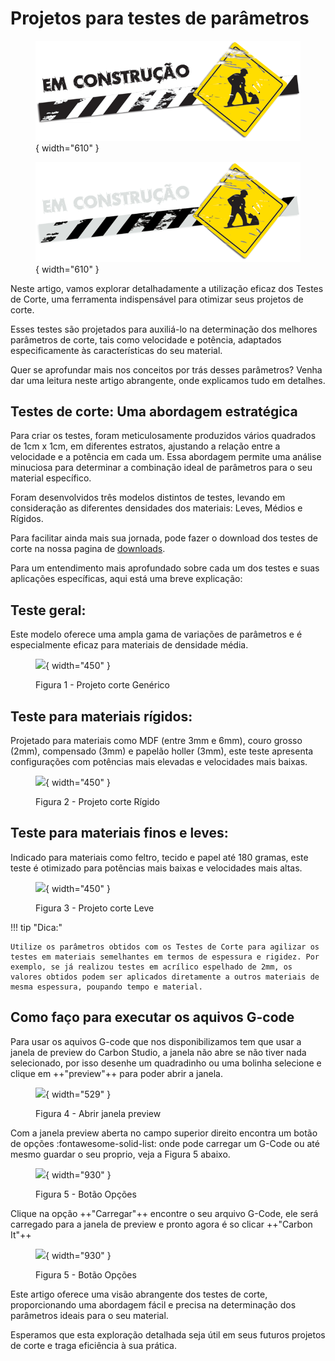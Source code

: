 # Projetos para testes de parâmetros

<figure markdown="span">
  
  ![](../images/construcao-light.png#only-light){ width="610" }
  <figcaption></figcaption>

  ![](../images/construcao-dark.png#only-dark){ width="610" }
  <figcaption></figcaption>
  
</figure>

Neste artigo, vamos explorar detalhadamente a utilização eficaz dos Testes de Corte, uma ferramenta indispensável para otimizar seus projetos de corte.

Esses testes são projetados para auxiliá-lo na determinação dos melhores parâmetros de corte, tais como velocidade e potência, adaptados especificamente às características do seu material.

Quer se aprofundar mais nos conceitos por trás desses parâmetros? Venha dar uma leitura neste artigo abrangente, onde explicamos tudo em detalhes.

## Testes de corte: Uma abordagem estratégica

Para criar os testes, foram meticulosamente produzidos vários quadrados de 1cm x 1cm, em diferentes estratos, ajustando a relação entre a velocidade e a potência em cada um. Essa abordagem permite uma análise minuciosa para determinar a combinação ideal de parâmetros para o seu material específico.

Foram desenvolvidos três modelos distintos de testes, levando em consideração as diferentes densidades dos materiais: Leves, Médios e Rígidos.

Para facilitar ainda mais sua jornada, pode fazer o download dos testes de corte na nossa pagina de [downloads].

[downloads]: https://gadgetpluskdb.github.io/Carbon-FAQS/transferencias/#arquivos-para-testes-de-corte

Para um entendimento mais aprofundado sobre cada um dos testes e suas aplicações específicas, aqui está uma breve explicação:

## Teste geral:

Este modelo oferece uma ampla gama de variações de parâmetros e é especialmente eficaz para materiais de densidade média.

<figure markdown="span">

  ![](../images/image-placeholder.png){ width="450" }
  <figcaption>Figura 1 - Projeto corte Genérico</figcaption>

</figure>

## Teste para materiais rígidos:

Projetado para materiais como MDF (entre 3mm e 6mm), couro grosso (2mm), compensado (3mm) e papelão holler (3mm), este teste apresenta configurações com potências mais elevadas e velocidades mais baixas.

<figure markdown="span">

  ![](../images/image-placeholder.png){ width="450" }
  <figcaption>Figura 2 - Projeto corte Rígido</figcaption>

</figure>


## Teste para materiais finos e leves:

Indicado para materiais como feltro, tecido e papel até 180 gramas, este teste é otimizado para potências mais baixas e velocidades mais altas.

<figure markdown="span">

  ![](../images/image-placeholder.png){ width="450" }
  <figcaption>Figura 3 - Projeto corte Leve</figcaption>

</figure>

!!! tip "Dica:"
  
    Utilize os parâmetros obtidos com os Testes de Corte para agilizar os testes em materiais semelhantes em termos de espessura e rigidez. Por exemplo, se já realizou testes em acrílico espelhado de 2mm, os valores obtidos podem ser aplicados diretamente a outros materiais de mesma espessura, poupando tempo e material.


## Como faço para executar os aquivos G-code

Para usar os aquivos G-code que nos disponibilizamos tem que usar a janela de preview do Carbon Studio, a janela não abre se não tiver nada selecionado, por isso desenhe um quadradinho ou uma bolinha selecione e clique em ++"preview"++ para poder abrir a janela.

<figure markdown="span">

  ![](../images/abrir-gcode-01.png){ width="529" }
  <figcaption>Figura 4 - Abrir janela preview</figcaption>

</figure>

Com a janela preview aberta no campo superior direito encontra um botão de opções :fontawesome-solid-list: onde pode carregar um G-Code ou até mesmo guardar o seu proprio, veja a Figura 5 abaixo.

<figure markdown="span">

  ![](../images/abrir-gcode-02.png){ width="930" }
  <figcaption>Figura 5 - Botão Opções</figcaption>

</figure>

Clique na opção ++"Carregar"++ encontre o seu arquivo G-Code, ele será carregado para a janela de preview e pronto agora é so clicar ++"Carbon It"++

<figure markdown="span">

  ![](../images/abrir-gcode-03.png){ width="930" }
  <figcaption>Figura 5 - Botão Opções</figcaption>

</figure>

Este artigo oferece uma visão abrangente dos testes de corte, proporcionando uma abordagem fácil e precisa na determinação dos parâmetros ideais para o seu material.

Esperamos que esta exploração detalhada seja útil em seus futuros projetos de corte e traga eficiência à sua prática.